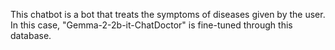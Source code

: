 This chatbot is a bot that treats the symptoms of diseases given by the user. In this case, "Gemma-2-2b-it-ChatDoctor" is fine-tuned through this database.
